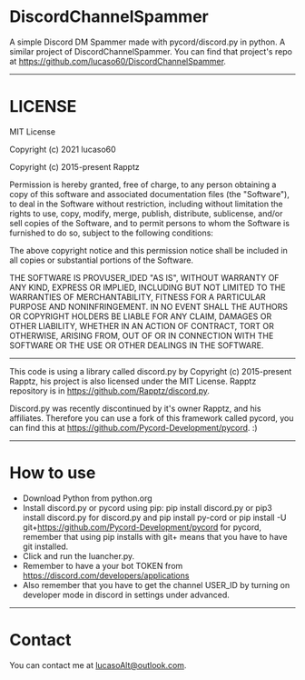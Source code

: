 
# DiscordChannelSpammer
A simple Discord DM Spammer made with pycord/discord.py in python. A similar project of DiscordChannelSpammer. You can find that project's repo at https://github.com/lucaso60/DiscordChannelSpammer.
___

# LICENSE
MIT License

Copyright (c) 2021 lucaso60

Copyright (c) 2015-present Rapptz

Permission is hereby granted, free of charge, to any person obtaining a copy
of this software and associated documentation files (the "Software"), to deal
in the Software without restriction, including without limitation the rights
to use, copy, modify, merge, publish, distribute, sublicense, and/or sell
copies of the Software, and to permit persons to whom the Software is
furnished to do so, subject to the following conditions:

The above copyright notice and this permission notice shall be included in all
copies or substantial portions of the Software.

THE SOFTWARE IS PROVUSER_IDED "AS IS", WITHOUT WARRANTY OF ANY KIND, EXPRESS OR
IMPLIED, INCLUDING BUT NOT LIMITED TO THE WARRANTIES OF MERCHANTABILITY,
FITNESS FOR A PARTICULAR PURPOSE AND NONINFRINGEMENT. IN NO EVENT SHALL THE
AUTHORS OR COPYRIGHT HOLDERS BE LIABLE FOR ANY CLAIM, DAMAGES OR OTHER
LIABILITY, WHETHER IN AN ACTION OF CONTRACT, TORT OR OTHERWISE, ARISING FROM,
OUT OF OR IN CONNECTION WITH THE SOFTWARE OR THE USE OR OTHER DEALINGS IN THE
SOFTWARE.
_____

This code is using a library called discord.py by Copyright (c) 2015-present Rapptz, his project is also licensed under the MIT License. 
Rapptz repository is in https://github.com/Rapptz/discord.py.

Discord.py was recently discontinued by it's owner Rapptz, and his affiliates. Therefore you can use a fork of this framework called pycord, you can find this at https://github.com/Pycord-Development/pycord. :)
_______________

# How to use
- Download Python from python.org
- Install discord.py or pycord using pip: pip install discord.py or pip3 install discord.py for discord.py and pip install py-cord or pip install -U git+https://github.com/Pycord-Development/pycord for pycord, remember that using pip installs with git+ means that you have to have git installed.
- Click and run the luancher.py.
- Remember to have a your bot TOKEN from https://discord.com/developers/applications
- Also remember that you have to get the channel USER_ID by turning on developer mode in discord in settings under advanced.
----
# Contact
You can contact me at lucasoAlt@outlook.com.